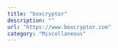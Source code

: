 ```yaml
---
title: "boxcryptor"
description: ""
url: "https://www.boxcryptor.com"
category: "Miscellaneous"
---
```

